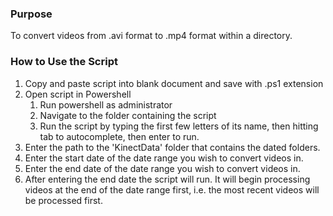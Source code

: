 ### Purpose
To convert videos from .avi format to .mp4 format within a directory.

### How to Use the Script

1. Copy and paste script into blank document and save with .ps1 extension
1. Open script in Powershell
   1. Run powershell as administrator
   2. Navigate to the folder containing the script
   3. Run the script by typing the first few letters of its name, then hitting tab to autocomplete, then enter    to run.
2. Enter the path to the 'KinectData' folder that contains the dated folders.
3. Enter the start date of the date range you wish to convert videos in.
4. Enter the end date of the date range you wish to convert videos in.
5. After entering the end date the script will run. It will begin processing videos at the end of the date range first, i.e. the most recent videos will be processed first. 
